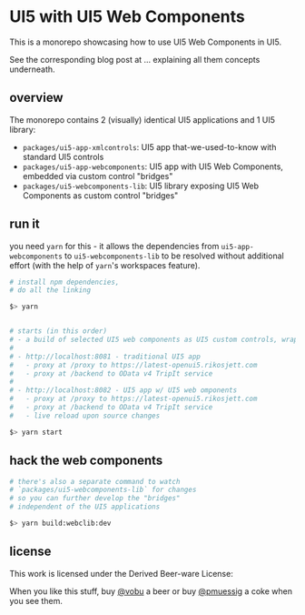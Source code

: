 # UI5 with UI5 Web Components

This is a monorepo showcasing how to use UI5 Web Components in UI5.

See the corresponding blog post at ... explaining all them concepts underneath.

## overview

The monorepo contains 2 (visually) identical UI5 applications and 1 UI5 library:

-   `packages/ui5-app-xmlcontrols`: UI5 app that-we-used-to-know with standard UI5 controls
-   `packages/ui5-app-webcomponents`: UI5 app with UI5 Web Components, embedded via custom control "bridges"
-   `packages/ui5-webcomponents-lib`: UI5 library exposing UI5 Web Components as custom control "bridges"

## run it

you need `yarn` for this - it allows the dependencies from `ui5-app-webcomponents` to `ui5-webcomponents-lib` to be resolved without additional effort (with the help of `yarn`'s workspaces feature).

```bash
# install npm dependencies,
# do all the linking

$> yarn


# starts (in this order)
# - a build of selected UI5 web components as UI5 custom controls, wrapped into and exposed as a UI5 library "ui5webc"
#
# - http://localhost:8081 - traditional UI5 app
#   - proxy at /proxy to https://latest-openui5.rikosjett.com
#   - proxy at /backend to OData v4 TripIt service
#
# - http://localhost:8082 - UI5 app w/ UI5 web omponents
#   - proxy at /proxy to https://latest-openui5.rikosjett.com
#   - proxy at /backend to OData v4 TripIt service
#   - live reload upon source changes

$> yarn start
```

## hack the web components

```bash
# there's also a separate command to watch
# `packages/ui5-webcomponents-lib` for changes
# so you can further develop the "bridges"
# independent of the UI5 applications

$> yarn build:webclib:dev
```

## license

This work is licensed under the Derived Beer-ware License:

When you like this stuff, buy [@vobu](https://twitter.com/vobu) a beer or buy [@pmuessig](https://twitter.com/pmuessig) a coke when you see them.
